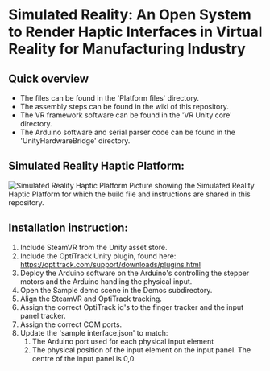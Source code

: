 # Simulated Reality: An Open System to Render Haptic Interfaces in Virtual Reality for Manufacturing Industry

## Quick overview
* The files can be found in the 'Platform files' directory.
* The assembly steps can be found in the wiki of this repository.
* The VR framework software can be found in the 'VR Unity core' directory.
* The Arduino software and serial parser code can be found in the 'UnityHardwareBridge' directory.

## Simulated Reality Haptic Platform:
![Simulated Reality Haptic Platform](https://github.com/BramvanDeurzen/SimulatedReality/blob/master/Images/final_platform_result_compressed.jpg?raw=true)
Picture showing the Simulated Reality Haptic Platform for which the build file and instructions are shared in this repository.


## Installation instruction:
1. Include SteamVR from the Unity asset store.
2. Include the OptiTrack Unity plugin, found here: https://optitrack.com/support/downloads/plugins.html
3. Deploy the Arduino software on the Arduino's controlling the stepper motors and the Arduino handling the physical input.
4. Open the Sample demo scene in the Demos subdirectory.
5. Align the SteamVR and OptiTrack tracking.
6. Assign the correct OptiTrack id's to the finger tracker and the input panel tracker.
7. Assign the correct COM ports.
8. Update the 'sample interface.json' to match:
	1. The Arduino port used for each physical input element
	2. The physical position of the input element on the input panel. The centre of the input panel is 0,0. 



